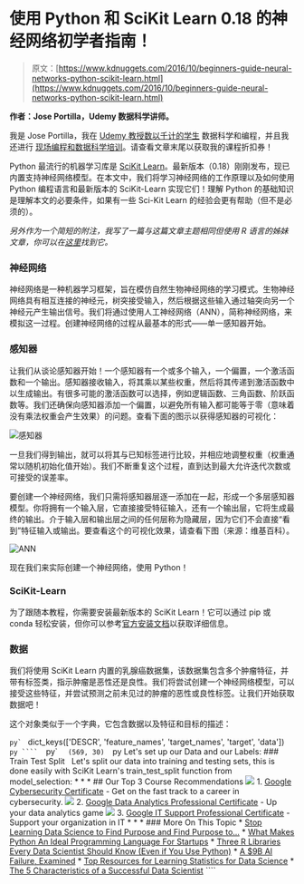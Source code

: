 # 使用 Python 和 SciKit Learn 0.18 的神经网络初学者指南！

> 原文：[https://www.kdnuggets.com/2016/10/beginners-guide-neural-networks-python-scikit-learn.html](https://www.kdnuggets.com/2016/10/beginners-guide-neural-networks-python-scikit-learn.html)

**作者：Jose Portilla，Udemy 数据科学讲师。**

我是 Jose Portilla，我在 [Udemy 教授数以千计的学生](https://www.udemy.com/python-for-data-science-and-machine-learning-bootcamp/?couponCode=KDNUGGETSPY) 数据科学和编程，并且我还进行 [现场编程和数据科学培训](www.pieriandata.com)。请查看文章末尾以获取我的课程折扣券！

Python 最流行的机器学习库是 [SciKit Learn](http://scikit-learn.org/)。最新版本（0.18）刚刚发布，现已内置支持神经网络模型。在本文中，我们将学习神经网络的工作原理以及如何使用 Python 编程语言和最新版本的 SciKit-Learn 实现它们！理解 Python 的基础知识是理解本文的必要条件，如果有一些 Sci-Kit Learn 的经验会更有帮助（但不是必须的）。

*另外作为一个简短的附注，我写了一篇与这篇文章主题相同但使用 R 语言的姊妹文章，你可以在[这里](/2016/08/begineers-guide-neural-networks-r.html)找到它。*

### 神经网络

神经网络是一种机器学习框架，旨在模仿自然生物神经网络的学习模式。生物神经网络具有相互连接的神经元，树突接受输入，然后根据这些输入通过轴突向另一个神经元产生输出信号。我们将通过使用人工神经网络（ANN），简称神经网络，来模拟这一过程。创建神经网络的过程从最基本的形式——单一感知器开始。

### 感知器

让我们从谈论感知器开始！一个感知器有一个或多个输入，一个偏置，一个激活函数和一个输出。感知器接收输入，将其乘以某些权重，然后将其传递到激活函数中以生成输出。有很多可能的激活函数可以选择，例如逻辑函数、三角函数、阶跃函数等。我们还确保向感知器添加一个偏置，以避免所有输入都可能等于零（意味着没有乘法权重会产生效果）的问题。查看下面的图示以获得感知器的可视化：

![感知器](../Images/69a72f3fc8c8769ca45c4f6f4af93290.png)

一旦我们得到输出，就可以将其与已知标签进行比较，并相应地调整权重（权重通常以随机初始化值开始）。我们不断重复这个过程，直到达到最大允许迭代次数或可接受的误差率。

要创建一个神经网络，我们只需将感知器层逐一添加在一起，形成一个多层感知器模型。你将拥有一个输入层，它直接接受特征输入，还有一个输出层，它将生成最终的输出。介于输入层和输出层之间的任何层称为隐藏层，因为它们不会直接“看到”特征输入或输出。要查看这个的可视化效果，请查看下图（来源：维基百科）。

![ANN](../Images/a2b9be4c6961af29d8ecd46eeff7b949.png)

现在我们来实际创建一个神经网络，使用 Python！

### SciKit-Learn

为了跟随本教程，你需要安装最新版本的 SciKit Learn！它可以通过 pip 或 conda 轻松安装，但你可以参考[官方安装文档](http://scikit-learn.org/stable/install.html)以获取详细信息。

### 数据

我们将使用 SciKit Learn 内置的乳腺癌数据集，该数据集包含多个肿瘤特征，并带有标签类，指示肿瘤是恶性还是良性。我们将尝试创建一个神经网络模型，可以接受这些特征，并尝试预测之前未见过的肿瘤的恶性或良性标签。让我们开始获取数据吧！

这个对象类似于一个字典，它包含数据以及特征和目标的描述：

```py` ```   dict_keys(['DESCR', 'feature_names', 'target_names', 'target', 'data'])   ```py ````  ```py` ```   (569, 30)   ```py    Let's set up our Data and our Labels:    ### Train Test Split      Let's split our data into training and testing sets, this is done easily with SciKit Learn's train_test_split function from model_selection:    * * *      ## Our Top 3 Course Recommendations      ![](../Images/0244c01ba9267c002ef39d4907e0b8fb.png) 1\. [Google Cybersecurity Certificate](https://www.kdnuggets.com/google-cybersecurity) - Get on the fast track to a career in cybersecurity.    ![](../Images/e225c49c3c91745821c8c0368bf04711.png) 2\. [Google Data Analytics Professional Certificate](https://www.kdnuggets.com/google-data-analytics) - Up your data analytics game    ![](../Images/0244c01ba9267c002ef39d4907e0b8fb.png) 3\. [Google IT Support Professional Certificate](https://www.kdnuggets.com/google-itsupport) - Support your organization in IT    * * *      ### More On This Topic    *   [Stop Learning Data Science to Find Purpose and Find Purpose to…](https://www.kdnuggets.com/2021/12/stop-learning-data-science-find-purpose.html) *   [What Makes Python An Ideal Programming Language For Startups](https://www.kdnuggets.com/2021/12/makes-python-ideal-programming-language-startups.html) *   [Three R Libraries Every Data Scientist Should Know (Even if You Use Python)](https://www.kdnuggets.com/2021/12/three-r-libraries-every-data-scientist-know-even-python.html) *   [A $9B AI Failure, Examined](https://www.kdnuggets.com/2021/12/9b-ai-failure-examined.html) *   [Top Resources for Learning Statistics for Data Science](https://www.kdnuggets.com/2021/12/springboard-top-resources-learn-data-science-statistics.html) *   [The 5 Characteristics of a Successful Data Scientist](https://www.kdnuggets.com/2021/12/5-characteristics-successful-data-scientist.html) ````
